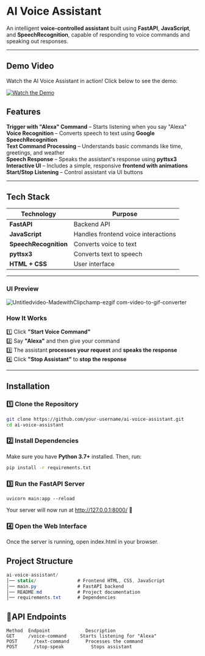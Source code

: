 # AI Voice Assistant

An intelligent **voice-controlled assistant** built using **FastAPI**, **JavaScript**, and **SpeechRecognition**, capable of responding to voice commands and speaking out responses.

---

## Demo Video  

Watch the AI Voice Assistant in action! Click below to see the demo:  

[![Watch the Demo](https://img.shields.io/badge/🎬%20Watch%20Demo-red?style=for-the-badge&logo=youtube&logoColor=white)](https://drive.google.com/file/d/1VO3oB-xlbUoMArAsB-jTZHY_eJ76Fovj/view?usp=sharing)

## Features  
**Trigger with "Alexa" Command** – Starts listening when you say "Alexa"  
**Voice Recognition** – Converts speech to text using **Google SpeechRecognition**  
**Text Command Processing** – Understands basic commands like time, greetings, and weather  
**Speech Response** – Speaks the assistant's response using **pyttsx3**  
**Interactive UI** – Includes a simple, responsive **frontend with animations**  
**Start/Stop Listening** – Control assistant via UI buttons  

---

## Tech Stack  

| Technology  | Purpose |
|-------------|---------|
| **FastAPI** | Backend API |
| **JavaScript** | Handles frontend voice interactions |
| **SpeechRecognition** | Converts voice to text |
| **pyttsx3** | Converts text to speech |
| **HTML + CSS** | User interface |

---

### UI Preview  
![Untitledvideo-MadewithClipchamp-ezgif com-video-to-gif-converter](https://github.com/user-attachments/assets/baab315e-d0ef-41bf-aafc-04eb4e4263e8)

### How It Works  
1️⃣ Click **"Start Voice Command"**  
2️⃣ Say **"Alexa"** and then give your command  
3️⃣ The assistant **processes your request** and **speaks the response**  
4️⃣ Click **"Stop Assistant"** to **stop the response**  

---

## Installation  

### 1️⃣ Clone the Repository  
```bash
git clone https://github.com/your-username/ai-voice-assistant.git
cd ai-voice-assistant
```

### 2️⃣ Install Dependencies  
Make sure you have **Python 3.7+** installed. Then, run:  

```bash
pip install -r requirements.txt
```

### 3️⃣ Run the FastAPI Server

```
uvicorn main:app --reload
```

Your server will now run at http://127.0.0.1:8000/ 🎉

### 4️⃣ Open the Web Interface
Once the server is running, open index.html in your browser.

## Project Structure  

```csharp
ai-voice-assistant/
│── static/               # Frontend HTML, CSS, JavaScript
│── main.py               # FastAPI backend
│── README.md             # Project documentation
│── requirements.txt      # Dependencies
```


## 🔗API Endpoints
```
Method	Endpoint	         Description
GET	    /voice-command	   Starts listening for "Alexa"
POST	  /text-command	     Processes the command
POST	  /stop-speak	       Stops assistant
```


